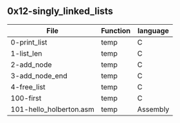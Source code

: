 ## 0x12-singly_linked_lists
|File|Function|language|
|----|--------|--------|
|0-print_list|temp|C|
|1-list_len|temp|C|
|2-add_node|temp|C|
|3-add_node_end|temp|C|
|4-free_list|temp|C|
|100-first|temp|C|
|101-hello_holberton.asm|temp|Assembly|
